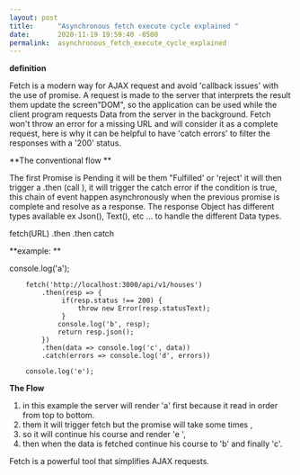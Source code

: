 ```yaml
---
layout: post
title:      "Asynchronous fetch execute cycle explained "
date:       2020-11-19 19:59:40 -0500
permalink:  asynchronous_fetch_execute_cycle_explained
---
```





**definition**

Fetch is a modern way for  AJAX request and avoid 'callback issues' with the use of promise.
A request is made to the server that interprets the result them update the screen"DOM", so the application can be used while the client program requests Data from the server in the background.
Fetch won't throw an error for a missing URL and will consider it as a complete request, here is why it can be helpful to have 'catch errors'  to filter the responses with a '200' status.


**The conventional flow **

 The first Promise is Pending it will be them "Fulfilled' or 'reject' it will then trigger a .then (call ), it will trigger the catch error if the condition is true,  this chain of event happen asynchronously when the previous promise is complete and resolve as a response.
The response Object has different types available ex Json(), Text(), etc ... to handle the different Data types.

fetch(URL)
.then
.then
catch

**example: **

 console.log('a');

        fetch('http://localhost:3000/api/v1/houses')
            .then(resp => {
                 if(resp.status !== 200) {
                     throw new Error(resp.statusText);
                 }
                console.log('b', resp);
                return resp.json();
            })
            .then(data => console.log('c', data))
            .catch(errors => console.log('d', errors))
        
        console.log('e');

**The Flow**

1) in this example  the server will render 'a' first because it read in order from top to bottom.
2)  them it will trigger fetch but  the promise will take some times ,
3)  so it will  continue his course and render 'e ',
4) then when the data is fetched continue his course to 'b' and finally 'c'.


Fetch is a powerful tool that simplifies AJAX requests.
 
 
 


